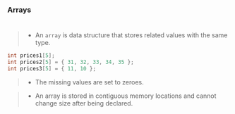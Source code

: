 ### Arrays
#

> - An `array` is data structure that stores related values with
    the same type.

```c
int prices1[5];
int prices2[5] = { 31, 32, 33, 34, 35 };
int prices3[5] = { 11, 10 };
```

> - The missing values are set to zeroes.

> - An array is stored in contiguous memory locations and cannot
    change size after being declared.

